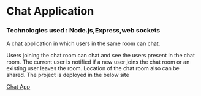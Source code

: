 # Chat Application
### Technologies used : Node.js,Express,web sockets

A chat application in which users in the same room can chat.

Users joining the chat room can chat and see the users present in the chat room. The current user is notified if a new user joins the chat room or an existing user leaves the 
room. Location of the chat room also can be shared.
The project is deployed in the below site

[Chat App](https://mkris-chatapp.herokuapp.com/)
